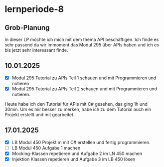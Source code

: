 # lernperiode-8

## Grob-Planung

In dieser LP möchte ich mich mit dem thema API beschäftigen. Ich finde es sehr passend da wir immoment das Modul 295 über APIs haben und ich es bis jetzt sehr interessant finde.

## 10.01.2025

- [x] Modul 295 Tutorial zu APIs Teil 1 schauen und mit Programmieren und notieren
- [x] Modul 295 Tutorial zu APIs Teil 2 schauen und mit Programmieren und notieren.

Heute habe ich den Tutorial für APIs mit C# gesehen, das ging 1h und 30min. Um es mir besser zu merken, habe ich zu dem Tutorial auch ein Projekt erstellt und mit gearbeitet.

## 17.01.2025

- [x] LB Modul 450 Projekt m mit C# erstellen und fertig programmieren.
- [ ] LB Modul 450 Aufgabe 1 machen
- [x] Mocking-Klassen repetieren und Aufgabe 2 im LN 450 machen
- [x] Injektion Klassen repetieren und Aufgabe 3 im LB 450 lösen
